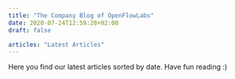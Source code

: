 ```yaml
---
title: "The Company Blog of OpenFlowLabs"
date: 2020-07-24T12:59:28+02:00
draft: false

articles: "Latest Articles"
---
```

Here you find our latest articles sorted by date. Have fun reading :)